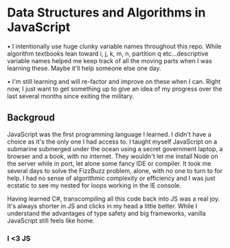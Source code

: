 # Data Structures and Algorithms in JavaScript

• I intentionally use huge clunky variable names throughout this repo. While algorithm textbooks lean toward i, j, k, m, n, partition q etc...descriptive variable names helped me keep track of all the moving parts when I was learning these. Maybe it'll help someone else one day.

• I'm still learning and will re-factor and improve on these when I can. Right now, I just want to get something up to give an idea of my progress over the last several months since exiting the military.

## Backgroud

JavaScript was the first programming language I learned. I didn't have a choice as it's the only one I had access to. I taught myself JavaScript on a submarine submerged under the ocean using a secret government laptop, a browser and a book, with no internet. They wouldn't let me install Node on the server while in port, let alone some fancy IDE or compiler. It took me several days to solve the FizzBuzz problem, alone, with no one to turn to for help. I had no sense of algorithmic complexity or efficiency and I was just ecstatic to see my nested for loops working in the IE console.

Having learned C#, transcompiling all this code back into JS was a real joy. It's always shorter in JS and clicks in my head a little better. While I understand the advantages of type safety and big frameworks, vanilla JavaScript still feels like home.

### I <3 JS